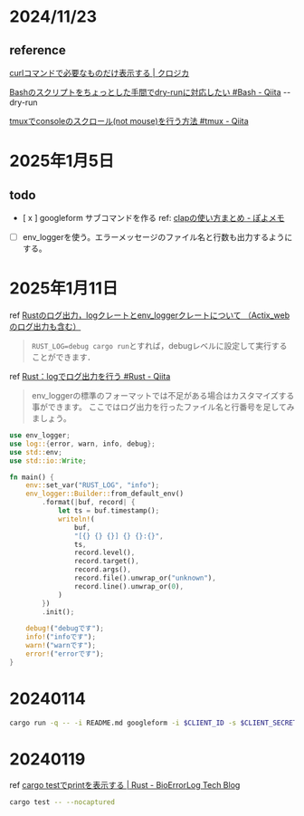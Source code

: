 
# 2024/11/23
## reference 

[curlコマンドで必要なものだけ表示する | クロジカ](https://tech.kurojica.com/archives/51791/)

[Bashのスクリプトをちょっとした手間でdry-runに対応したい #Bash - Qiita](https://qiita.com/fukasawah/items/2bd934c726442624c16f)
--dry-run

[tmuxでconsoleのスクロール(not mouse)を行う方法 #tmux - Qiita](https://qiita.com/sutoh/items/41ddd9bdbc9e23746c9d)

# 2025年1月5日

## todo

- [ x ] googleform サブコマンドを作る
ref: [clapの使い方まとめ - ぽよメモ](https://poyo.hatenablog.jp/entry/2022/10/10/170000#f-75a0c979)

- [ ] env_loggerを使う。エラーメッセージのファイル名と行数も出力するようにする。

# 2025年1月11日

ref [Rustのログ出力，logクレートとenv_loggerクレートについて （Actix_webのログ出力も含む）](https://zenn.dev/neruneruna7/articles/52e7753bc66b0b)

>`RUST_LOG=debug cargo run`とすれば，debugレベルに設定して実行することができます．

ref [Rust：logでログ出力を行う #Rust - Qiita](https://qiita.com/fujitayy/items/590145c0f4b4e7d06de7)

>env_loggerの標準のフォーマットでは不足がある場合はカスタマイズする事ができます。
ここではログ出力を行ったファイル名と行番号を足してみましょう。
```rust
use env_logger;
use log::{error, warn, info, debug};
use std::env;
use std::io::Write;

fn main() {
    env::set_var("RUST_LOG", "info");
    env_logger::Builder::from_default_env()
        .format(|buf, record| {
            let ts = buf.timestamp();
            writeln!(
                buf,
                "[{} {} {}] {} {}:{}",
                ts,
                record.level(),
                record.target(),
                record.args(),
                record.file().unwrap_or("unknown"),
                record.line().unwrap_or(0),
            )
        })
        .init();
    
    debug!("debugです");
    info!("infoです");
    warn!("warnです");
    error!("errorです");
}
```

# 20240114
```bash
cargo run -q -- -i README.md googleform -i $CLIENT_ID -s $CLIENT_SECRET -f $FORM_ID
```

# 20240119
ref [cargo testでprintを表示する | Rust - BioErrorLog Tech Blog](https://www.bioerrorlog.work/entry/cargo-test-nocapture)
```bash
cargo test -- --nocaptured
```

